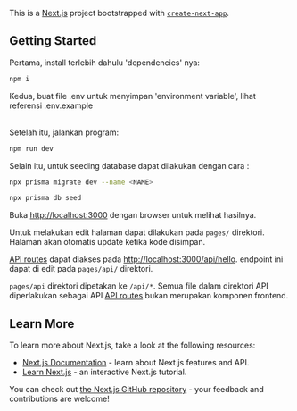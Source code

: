 This is a [Next.js](https://nextjs.org/) project bootstrapped with [`create-next-app`](https://github.com/vercel/next.js/tree/canary/packages/create-next-app).

## Getting Started

Pertama, install terlebih dahulu 'dependencies' nya:

```bash
npm i
```

Kedua, buat file .env untuk menyimpan 'environment variable', lihat referensi .env.example<br><br>

Setelah itu, jalankan program:

```bash
npm run dev
```

Selain itu, untuk seeding database dapat dilakukan dengan cara :
```bash
npx prisma migrate dev --name <NAME>

npx prisma db seed
```

Buka [http://localhost:3000](http://localhost:3000) dengan browser untuk melihat hasilnya.

Untuk melakukan edit halaman dapat dilakukan pada `pages/` direktori. Halaman akan otomatis update ketika kode disimpan.

[API routes](https://nextjs.org/docs/api-routes/introduction) dapat diakses pada [http://localhost:3000/api/hello](http://localhost:3000/api/hello). endpoint ini dapat di edit pada `pages/api/` direktori.

`pages/api` direktori dipetakan ke `/api/*`. Semua file dalam direktori API diperlakukan sebagai API [API routes](https://nextjs.org/docs/api-routes/introduction) bukan merupakan komponen frontend.

## Learn More

To learn more about Next.js, take a look at the following resources:

- [Next.js Documentation](https://nextjs.org/docs) - learn about Next.js features and API.
- [Learn Next.js](https://nextjs.org/learn) - an interactive Next.js tutorial.

You can check out [the Next.js GitHub repository](https://github.com/vercel/next.js/) - your feedback and contributions are welcome!

